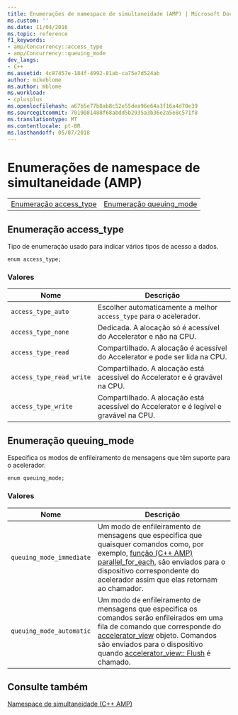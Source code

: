 ```yaml
---
title: Enumerações de namespace de simultaneidade (AMP) | Microsoft Docs
ms.custom: ''
ms.date: 11/04/2016
ms.topic: reference
f1_keywords:
- amp/Concurrency::access_type
- amp/Concurrency::queuing_mode
dev_langs:
- C++
ms.assetid: 4c87457e-184f-4992-81ab-ca75e7d524ab
author: mikeblome
ms.author: mblome
ms.workload:
- cplusplus
ms.openlocfilehash: a67b5e77b8ab8c52e55dea96e64a3f16a4d70e39
ms.sourcegitcommit: 7019081488f68abdd5b2935a3b36e2a5e8c571f8
ms.translationtype: MT
ms.contentlocale: pt-BR
ms.lasthandoff: 05/07/2018
---
```

# <a name="concurrency-namespace-enums-amp"></a>Enumerações de namespace de simultaneidade (AMP)
|||  
|-|-|  
|[Enumeração access_type](#access_type)|[Enumeração queuing_mode](#queuing_mode)|  
  
##  <a name="access_type"></a>  Enumeração access_type  
 Tipo de enumeração usado para indicar vários tipos de acesso a dados.  
  
```  
enum access_type;  
```  
### <a name="values"></a>Valores  
  
|Nome|Descrição|  
|----------|-----------------|  
|`access_type_auto`|Escolher automaticamente a melhor `access_type` para o acelerador.|  
|`access_type_none`|Dedicada. A alocação só é acessível do Accelerator e não na CPU.|  
|`access_type_read`|Compartilhado. A alocação é acessível do Accelerator e pode ser lida na CPU.|  
|`access_type_read_write`|Compartilhado. A alocação está acessível do Accelerator e é gravável na CPU.|  
|`access_type_write`|Compartilhado. A alocação está acessível do Accelerator e é legível e gravável na CPU.|  

  
##  <a name="queuing_mode"></a>  Enumeração queuing_mode  
 Especifica os modos de enfileiramento de mensagens que têm suporte para o acelerador.  
  
```  
enum queuing_mode;  
``` 
### <a name="values"></a>Valores  
  
|Nome|Descrição|  
|----------|-----------------|  
|`queuing_mode_immediate`|Um modo de enfileiramento de mensagens que especifica que quaisquer comandos como, por exemplo, [função (C++ AMP) parallel_for_each](concurrency-namespace-functions-amp.md#parallel_for_each), são enviados para o dispositivo correspondente do acelerador assim que elas retornam ao chamador.|  
|`queuing_mode_automatic`|Um modo de enfileiramento de mensagens que especifica os comandos serão enfileirados em uma fila de comando que corresponde do [accelerator_view](accelerator-view-class.md) objeto. Comandos são enviados para o dispositivo quando [accelerator_view:: Flush](accelerator-view-class.md#flush) é chamado.|   
  
## <a name="see-also"></a>Consulte também  
 [Namespace de simultaneidade (C++ AMP)](concurrency-namespace-cpp-amp.md)

